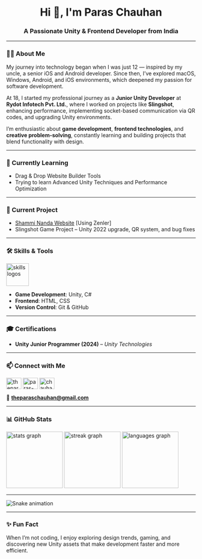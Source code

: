 <h1 align="center">Hi 👋, I'm Paras Chauhan</h1>
<h3 align="center">A Passionate Unity & Frontend Developer from India</h3>

---

### 👨‍💻 About Me

My journey into technology began when I was just 12 — inspired by my uncle, a senior iOS and Android developer. Since then, I’ve explored macOS, Windows, Android, and iOS environments, which deepened my passion for software development.  

At 18, I started my professional journey as a **Junior Unity Developer** at **Rydot Infotech Pvt. Ltd.**, where I worked on projects like **Slingshot**, enhancing performance, implementing socket-based communication via QR codes, and upgrading Unity environments.  

I’m enthusiastic about **game development**, **frontend technologies**, and **creative problem-solving**, constantly learning and building projects that blend functionality with design.

---

### 🌱 Currently Learning
- Drag & Drop Website Builder Tools  
- Trying to learn Advanced Unity Techniques and Performance Optimization  

---

### 🔭 Current Project
- [Shammi Nanda Website](https://www.shamminanda.com/)  [Using Zenler]
- Slingshot Game Project – Unity 2022 upgrade, QR system, and bug fixes  

---

### 🛠️ Skills & Tools

<div align="left">
  <img src="https://skillicons.dev/icons?i=unity,cs,c,html,css,tailwind,js,wordpress,git" height="60" alt="skills logos" />
</div>

- **Game Development**: Unity, C#  
- **Frontend**: HTML, CSS  
- **Version Control**: Git & GitHub  

---

### 🎓 Certifications
- **Unity Junior Programmer (2024)** – *Unity Technologies*  

---

### 📫 Connect with Me

<p align="left">
<a href="https://twitter.com/theparaschauhan" target="blank"><img align="center" src="https://raw.githubusercontent.com/rahuldkjain/github-profile-readme-generator/master/src/images/icons/Social/twitter.svg" alt="theparaschauhan" height="30" width="40" /></a>
<a href="https://linkedin.com/in/paras-chauhan-447b0b253/" target="blank"><img align="center" src="https://raw.githubusercontent.com/rahuldkjain/github-profile-readme-generator/master/src/images/icons/Social/linked-in-alt.svg" alt="paras-chauhan-447b0b253" height="30" width="40" /></a>
<a href="https://www.codechef.com/users/chauhanparas" target="blank"><img align="center" src="https://cdn.jsdelivr.net/npm/simple-icons@3.1.0/icons/codechef.svg" alt="chauhanparas" height="30" width="40" /></a>
</p>

📧 **theparaschauhan@gmail.com**

---

### 📊 GitHub Stats

<div align="left">
  <img src="https://github-readme-stats.vercel.app/api?username=theparaschauhan&show_icons=true&theme=dracula" height="150" alt="stats graph" />
  <img src="https://streak-stats.demolab.com?user=theparaschauhan&theme=dracula" height="150" alt="streak graph" />
  <img src="https://github-readme-stats.vercel.app/api/top-langs/?username=theparaschauhan&layout=compact&theme=dracula" height="150" alt="languages graph" />
</div>

---

<img src="https://raw.githubusercontent.com/theparaschauhan/theparaschauhan/output/snake.svg" alt="Snake animation" />

---

### ✨ Fun Fact
When I’m not coding, I enjoy exploring design trends, gaming, and discovering new Unity assets that make development faster and more efficient.
